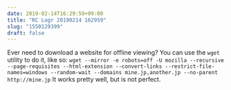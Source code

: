 ```yaml
---
date: 2019-02-14T16:29:59+09:00
title: "RC Logr 20190214 162959"
slug: "1550129399"
draft: false
---
```


Ever need to download a website for offline viewing? You can use the `wget` utility to do it, like so: 
`wget --mirror -e robots=off -U mozilla --recursive --page-requisites --html-extension --convert-links --restrict-file-names=windows --random-wait --domains mine.jp,another.jp --no-parent http://mine.jp` It works pretty well, but is not perfect. 
